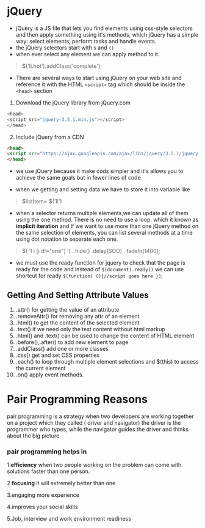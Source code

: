  # jQuery

* jQuery is a JS file that lets you find elements using css-style selectors and then apply something using it's methods, which jQuery has a simple way: select elements, perform tasks and handle events.
* the jQuery selectors start with `$` and `()`
* when ever select any element we can apply method to it.
> $('li.hot').addClass('complete');

* There are several ways to start using jQuery on your web site and reference it with the HTML `<script>` tag which should be inside the `<head>` section
1. Download the jQuery library from jQuery.com
```js
<head>
<script src="jquery-3.5.1.min.js"></script>
</head>
```
2. Include jQuery from a CDN
```html
<head>
<script src="https://ajax.googleapis.com/ajax/libs/jquery/3.5.1/jquery.min.js"></script>
</head>
```
* we use jQuery because it make cods simpler and it's allows you to achieve
the same goals but in fewer lines of code

*  when we getting and setting data we have to store it into variable like
> $listItem= $('li')

* when a selector returns multiple elements,we can update all of them using the one method. There is no need to use a loop. which it known as **implicit iteration** and If we want to use more than one jQuery method on the same selection of elements, you can list several methods at a time using dot notation to separate each one.
> $( 'l i [i d!="one"] ') . hide() .delay(SOO) . fadeln(1400);

* we must use the ready function for jquery to check that the page is ready for the code and instead of `$(document).ready()` we can use shortcut for ready `$(function) (){//script goes here })`;

## Getting And Setting Attribute Values
1. .attr() for getting the value of an attribute 
2. .removeAttr() for removing any attr of an element
3. .html() to get the content of the selected element
4. .text() if we need only the test content without html markup 
5. .html() and .text() can be used to change the content of HTML element
6. .before(),.after() to add new element to page
7. .addClass() add one or more classes
8.  .css() get and set CSS properties
9.  .each() to loop through multiple element selections and $(this) to access the current element
10. .on() apply event methods.


# Pair Programming Reasons

pair programming is a strategy when two developers are working together on a project which they called ( driver and navigator)  the driver is the programmer who types, while the navigator guides the driver and thinks about the big picture

### pair programming helps in
1.**efficiency** when two people working on the problem can come with solutions faster than one person.

2.**focusing** it will extremely better than one 

3.engaging more experience

4.improves your social skills 

5.Job, interview and work environment readiness